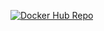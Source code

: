 [![Docker Hub Repo](https://img.shields.io/docker/pulls/DOCKER_HUB_USERNAME/RESPOSITORY_NAME.svg)](https://hub.docker.com/repository/docker/rdgxd/rest_with_spring_boot)
